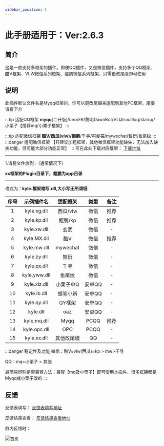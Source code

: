 ```yaml
---
sidebar_position: 1
---
```

# 此手册适用于：Ver:2.6.3

## 简介
这是一款支持多框架的插件。即使QQ插件，又是微信插件，支持多个QQ框架、酷V框架、VLW微信系列框架、鲲鹏微信系列框架，只需更改尾缀即可使用

## 说明
此插件默认文件名是Myqq框架的，你可以更改尾缀来适配到其他PC框架，尾缀请看下方

:::tip 适配QQ框架
**myqq**[二开版]/ono/ER/黎明DawnBot/VLQ/smallqq/starqq/小栗子【推荐mq/小栗子框架】
:::

:::tip 适配微信框架
**酷V/西瓜(vlw)/鲲鹏**/千寻/<s>可爱猫</s>/mywechat/智衍/鱼尾纹
:::
:::danger 适配微信框架
【只建议加粗框架，其他微信框架功能缺失，无法加入缺失功能，但可能大部分功能正常】
:::
可在此处下载对应框架：
[下载地址](http://file.kylenb.top/onedrive/2%E6%9C%BA%E5%99%A8%E4%BA%BA%E4%B8%93%E7%94%A8/2%E6%A1%86%E6%9E%B6)

***
1.请将文件放到：（通常情况下）

**xx框架的Plugin目录下，鲲鹏为app目录**
***
格式为：**kyle.框架缩写.dll,大小写无所谓哦**

|序号|示例插件名|适配框架|类型|备注|
|:--:|:--:|:--:|:--:|:--:|
|1|kyle.xg.dll|西瓜/vlw|微信|推荐
|2|kyle.kp.dll|鲲鹏/kp|微信|推荐
|3|kyle.xw.dll|玄武|微信|-
|4|kyle.MX.dll|酷V|微信|推荐
|5|kyle.mw.dll|mywechat|微信|-
|6|kyle.zy.dll|智衍|微信|-
|7|kyle.qx.dll|千寻|微信|-
|8|kyle.yww.dll|鱼尾纹|微信|-
|9|kyle.xlz.dll|小栗子单Q|安卓QQ|-
|10|kyle.lb.dll|蜡笔小新|安卓QQ|-
|11|kyle.qy.dll|QY框架|安卓QQ|-
|12|kyle.dll|oaz|安卓QQ|-
|13|kyle.mq.dll|Myqq|PCQQ|推荐
|14|kyle.opc.dll|OPC|PCQQ|-
|15|kyle.xx.dll|其他改尾缀|QQ|-

:::danger 稳定性及功能
微信：酷V≈vlw(西瓜)≈kp > mw>千寻

QQ：mq=小栗子 > 其他

最简易辨别是否兼容方法：兼容【mq及小栗子】即可使用本插件，很多框架都是Myqq或小栗子改的
:::

## 反馈
反馈表填写：
[反馈表填写地址](https://docs.qq.com/form/page/DYWNHbXZTaUlWb3BL)

反馈结果查看：
[反馈结果查看地址](https://docs.qq.com/sheet/DYUZkYVJCTVJwdFBz)

群内反馈时：

![首页](/img/doc/首页/反馈.png)